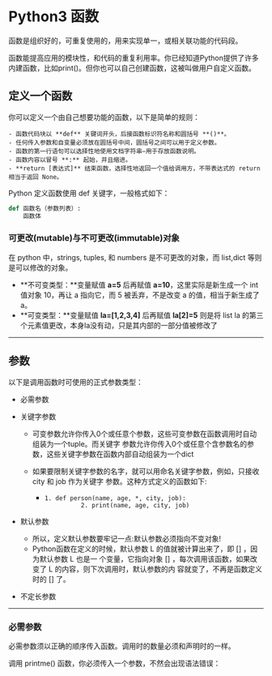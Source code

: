 # Python3 函数

函数是组织好的，可重复使用的，用来实现单一，或相关联功能的代码段。

函数能提高应用的模块性，和代码的重复利用率。你已经知道Python提供了许多内建函数，比如print()。但你也可以自己创建函数，这被叫做用户自定义函数。

## 定义一个函数



你可以定义一个由自己想要功能的函数，以下是简单的规则：

 ```
 - 函数代码块以 **def** 关键词开头，后接函数标识符名称和圆括号 **()**。
 - 任何传入参数和自变量必须放在圆括号中间，圆括号之间可以用于定义参数。
 - 函数的第一行语句可以选择性地使用文档字符串—用于存放函数说明。
 - 函数内容以冒号 **:** 起始，并且缩进。
 - **return [表达式]** 结束函数，选择性地返回一个值给调用方，不带表达式的 return 相当于返回 None。
 ```

Python 定义函数使用 def 关键字，一般格式如下：

```python
def 函数名（参数列表）:
    函数体

```

### 可更改(mutable)与不可更改(immutable)对象

在 python 中，strings, tuples, 和 numbers 是不可更改的对象，而 list,dict 等则是可以修改的对象。

- **不可变类型：**变量赋值 **a=5** 后再赋值 **a=10**，这里实际是新生成一个 int 值对象 10，再让 a 指向它，而 5 被丢弃，不是改变 a 的值，相当于新生成了 a。
- **可变类型：**变量赋值 **la=[1,2,3,4]** 后再赋值 **la[2]=5** 则是将 list la 的第三个元素值更改，本身la没有动，只是其内部的一部分值被修改了

---

## 参数

以下是调用函数时可使用的正式参数类型：

- 必需参数

- 关键字参数

  - 可变参数允许你传入0个或任意个参数，这些可变参数在函数调用时自动组装为一个tuple。而关键字 参数允许你传入0个或任意个含参数名的参数，这些关键字参数在函数内部自动组装为一个dict

  - 如果要限制关键字参数的名字，就可以用命名关键字参数，例如，只接收 city 和 job 作为关键字 参数。这种方式定义的函数如下:

    - ```
      1. def person(name, age, *, city, job): 
      			2. print(name, age, city, job)
      ```

- 默认参数

  - 所以，定义默认参数要牢记一点:默认参数必须指向不变对象!
  - Python函数在定义的时候，默认参数 L 的值就被计算出来了，即 [] ，因为默认参数 L 也是一 个变量，它指向对象 [] ，每次调用该函数，如果改变了 L 的内容，则下次调用时，默认参数的内 容就变了，不再是函数定义时的 [] 了。

- 不定长参数

---

### 必需参数

必需参数须以正确的顺序传入函数。调用时的数量必须和声明时的一样。

调用 printme() 函数，你必须传入一个参数，不然会出现语法错误：
